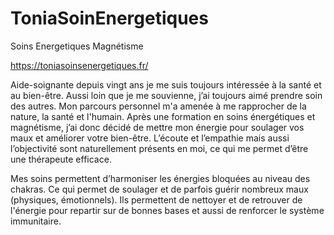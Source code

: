 # ToniaSoinEnergetiques

Soins Energetiques Magnétisme

https://toniasoinsenergetiques.fr/

Aide-soignante depuis vingt ans je me suis toujours intéressée à la santé et au bien-être. Aussi loin que je me souvienne, j’ai toujours aimé prendre soin des autres.
Mon parcours personnel m'a amenée à me rapprocher de la nature, la santé et l'humain.
Après une formation en soins énergétiques et magnétisme, j’ai donc décidé de mettre mon énergie pour soulager vos maux et améliorer votre bien-être.
L’écoute et l’empathie mais aussi l’objectivité sont naturellement présents en moi, ce qui me permet d’être une thérapeute efficace.

Mes soins permettent d’harmoniser les énergies bloquées au niveau des chakras. Ce qui permet de soulager et de parfois guérir nombreux maux (physiques, émotionnels).
Ils permettent de nettoyer et de retrouver de l'énergie pour repartir sur de bonnes bases et aussi de renforcer le système immunitaire.
